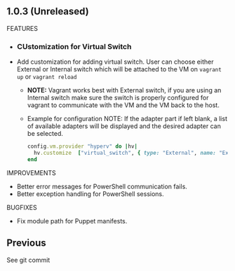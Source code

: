 ## 1.0.3 (Unreleased)

FEATURES
  - ### CUstomization for Virtual Switch
  - Add customization for adding virtual switch. User can choose either External or
    Internal switch which will be attached to the VM on `vagrant up` or `vagrant reload`
    - **NOTE:** Vagrant works best with External switch, if you are using an Internal switch
    make sure the switch is properly configured for vagrant to communicate with the VM and
    the VM back to the host.
    - Example for configuration
      NOTE:
      If the adapter part if left blank, a list of available adapters will be displayed
      and the desired adapter can be selected.

      ```ruby
      config.vm.provider "hyperv" do |hv|
        hv.customize  ["virtual_switch", { type: "External", name: "External Switch", :adapter => "Ethernet" }]
      end
      ```

IMPROVEMENTS

  - Better error messages for PowerShell communication fails.
  - Better exception handling for PowerShell sessions.

BUGFIXES

  - Fix module path for Puppet manifests.

## Previous

See git commit
